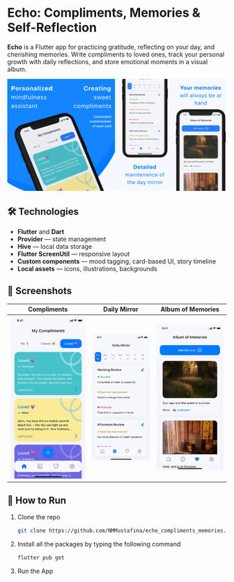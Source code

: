 # Echo: Compliments, Memories & Self-Reflection

**Echo** is a Flutter app for practicing gratitude, reflecting on your day, and cherishing memories. Write compliments to loved ones, track your personal growth with daily reflections, and store emotional moments in a visual album.

![Preview](assets/images/preview.png)

## 🛠️ Technologies

- **Flutter** and **Dart**
- **Provider** — state management
- **Hive** — local data storage
- **Flutter ScreenUtil** — responsive layout
- **Custom components** — mood tagging, card-based UI, story timeline
- **Local assets** — icons, illustrations, backgrounds

## 📱 Screenshots

| Compliments | Daily Mirror | Album of Memories |
|-------------|---------------|-------------------|
| ![Compliments](assets/images/screenshot_01.png) | ![Mirror](assets/images/screenshot_02.png) | ![Album](assets/images/screenshot_03.png) |

## 🚀 How to Run

1. Clone the repo
   ```sh
   git clone https://github.com/NMMustafina/echo_compliments_memories.git
   ```
2. Install all the packages by typing the following command
   ```sh
   flutter pub get
   ```
3. Run the App
